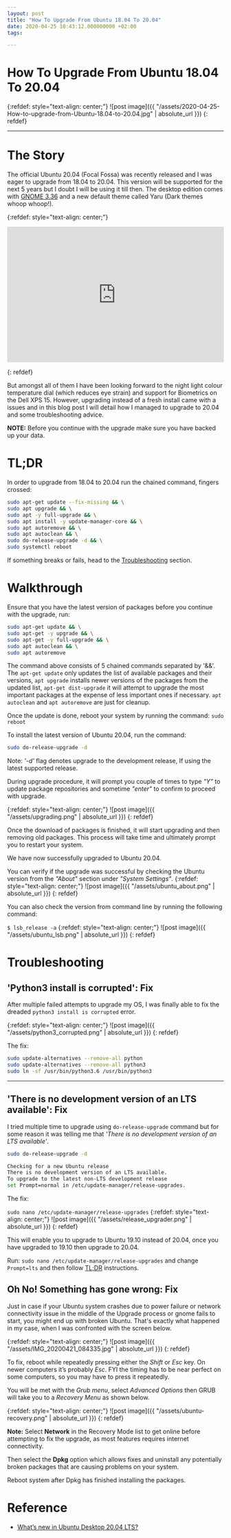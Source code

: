 ```yaml
---
layout: post
title: "How To Upgrade From Ubuntu 18.04 To 20.04"
date: 2020-04-25 10:43:12.000000000 +02:00
tags:

---
```

# How To Upgrade From Ubuntu 18.04 To 20.04

{:refdef: style="text-align: center;"}
![post image]({{ "/assets/2020-04-25-How-to-upgrade-from-Ubuntu-18.04-to-20.04.jpg" | absolute_url }})
{: refdef}

-----------------------------------------------------------------------------------------

# The Story

The official Ubuntu 20.04 (Focal Fossa) was recently released and I was eager to upgrade from 18.04 to 20.04. This version will be supported for the next 5 years but I doubt I will be using it till then. The desktop edition comes with [GNOME 3.36](https://help.gnome.org/misc/release-notes/3.36/) and a new default theme called Yaru (Dark themes whoop whoop!).

{:refdef: style="text-align: center;"}
<p>
    <div>
    <iframe width="100%" height="315" src="https://www.youtube.com/embed/ae2D4aWTsXM" frameborder="0" allow="accelerometer; autoplay; encrypted-media; gyroscope; picture-in-picture" allowfullscreen></iframe>
    </div>
</p>
{: refdef}

But amongst all of them I have been looking forward to the night light colour temperature dial (which reduces eye strain) and support for Biometrics on the Dell XPS 15. However, upgrading instead of a fresh install came with a issues and in this blog post I will detail how I managed to upgrade to 20.04 and some troubleshooting advice.

**NOTE:** Before you continue with the upgrade make sure you have backed up your data.

# TL;DR

In order to upgrade from 18.04 to 20.04 run the chained command, fingers crossed:

```bash
sudo apt-get update --fix-missing && \
sudo apt upgrade && \
sudo apt -y full-upgrade && \
sudo apt install -y update-manager-core && \
sudo apt autoremove && \
sudo apt autoclean && \
sudo do-release-upgrade -d && \
sudo systemctl reboot
```

If something breaks or fails, head to the [Troubleshooting](#troubleshooting) section.

# Walkthrough

Ensure that you have the latest version of packages before you continue with the upgrade, run:

```bash
sudo apt-get update && \
sudo apt-get -y upgrade && \
sudo apt-get -y full-upgrade && \
sudo apt autoclean && \
sudo apt autoremove
```

The command above consists of 5 chained commands separated by '&&'. The `apt-get update` only updates the list of available packages and their versions, `apt upgrade` installs newer versions of the packages from the updated list, `apt-get dist-upgrade` it will attempt to upgrade the most important packages at the expense of less important ones if necessary. `apt autoclean` and `apt autoremove` are just for cleanup.

Once the update is done, reboot your system by running the command:
`sudo reboot`

To install the latest version of Ubuntu 20.04, run the command:

```bash
sudo do-release-upgrade -d
```

Note: *'-d'* flag denotes upgrade to the development release, If using the latest supported release.

During upgrade procedure, it will prompt you couple of times to type *"Y"* to update package repositories and sometime *"enter"* to confirm to proceed with upgrade.

{:refdef: style="text-align: center;"}
![post image]({{ "/assets/upgrading.png" | absolute_url }})
{: refdef}

Once the download of packages is finished, it will start upgrading and then removing old packages. This process will take time and ultimately prompt you to restart your system.

We have now successfully upgraded to Ubuntu 20.04.

You can verify if the upgrade was successful by checking the Ubuntu version from the *"About"* section under *"System Settings"*.
{:refdef: style="text-align: center;"}
![post image]({{ "/assets/ubuntu_about.png" | absolute_url }})
{: refdef}

You can also check the version from command line by running the following command:

`$ lsb_release -a`
{:refdef: style="text-align: center;"}
![post image]({{ "/assets/ubuntu_lsb.png" | absolute_url }})
{: refdef}

# Troubleshooting

## 'Python3 install is corrupted': Fix

After multiple failed attempts to upgrade my OS, I was finally able to fix the dreaded `python3 install is corrupted` error.

{:refdef: style="text-align: center;"}
![post image]({{ "/assets/python3_corrupted.png" | absolute_url }})
{: refdef}

The fix:

```bash
sudo update-alternatives --remove-all python
sudo update-alternatives --remove-all python3
sudo ln -sf /usr/bin/python3.6 /usr/bin/python3
```
-----------------------------------------------------------------------------------------
## 'There is no development version of an LTS available': Fix

I tried multiple time to upgrade using `do-release-upgrade` command but for some reason it was telling me that *'There is no development version of an LTS available'*.

```bash
sudo do-release-upgrade -d

Checking for a new Ubuntu release
There is no development version of an LTS available.
To upgrade to the latest non-LTS development release
set Prompt=normal in /etc/update-manager/release-upgrades.
```

The fix:

`sudo nano /etc/update-manager/release-upgrades`
{:refdef: style="text-align: center;"}
![post image]({{ "/assets/release_upgrader.png" | absolute_url }})
{: refdef}

This will enable you to upgrade to Ubuntu 19.10 instead of 20.04, once you have upgraded to 19.10 then upgrade to 20.04.

Run: `sudo nano /etc/update-manager/release-upgrades` and change `Prompt=lts` and then follow [TL;DR](#tldr) instructions.

## Oh No! Something has gone wrong: Fix

Just in case if your Ubuntu system crashes due to power failure or network connectivity issue in the middle of the Upgrade process or gnome fails to start, you might end up with broken Ubuntu. That's exactly what happened in my case, when I was confronted with the screen below.

{:refdef: style="text-align: center;"}
![post image]({{ "/assets/IMG_20200421_084335.jpg" | absolute_url }})
{: refdef}

To fix, reboot while repeatedly pressing either the *Shift* or *Esc* key. On newer computers it’s probably *Esc*. FYI the timing has to be near perfect on some computers, so you may have to press it repeatedly.

You will be met with the *Grub menu*, select *Advanced Options* then GRUB will take you to a *Recovery Menu* as shown below.

{:refdef: style="text-align: center;"}
![post image]({{ "/assets/ubuntu-recovery.png" | absolute_url }})
{: refdef}

**Note:** Select **Network**  in the Recovery Mode list to get online before attempting to fix the upgrade, as most features requires internet connectivity.

Then select the **Dpkg** option which allows fixes and uninstall any potentially broken packages that are causing problems on your system.

Reboot system after Dpkg has finished installing the packages.

# Reference

- [What’s new in Ubuntu Desktop 20.04 LTS?](https://ubuntu.com/blog/whats-new-in-ubuntu-desktop-20-04-lts)
